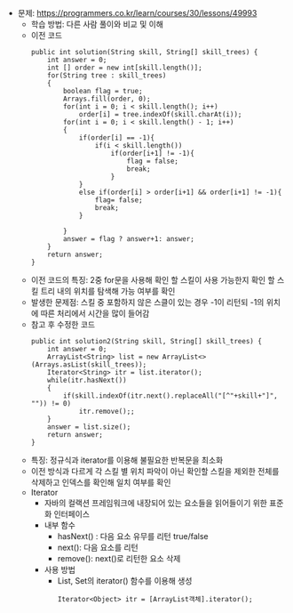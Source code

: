 + 문제: https://programmers.co.kr/learn/courses/30/lessons/49993
	+ 학습 방법: 다른 사람 풀이와 비교 및 이해
	+ 이전 코드 
		~~~
		public int solution(String skill, String[] skill_trees) {
			int answer = 0;
			int [] order = new int[skill.length()];
			for(String tree : skill_trees)
			{
				boolean flag = true;
				Arrays.fill(order, 0);
				for(int i = 0; i < skill.length(); i++)
					order[i] = tree.indexOf(skill.charAt(i));
				for(int i = 0; i < skill.length() - 1; i++)
				{
					if(order[i] == -1){
						if(i < skill.length())
							if(order[i+1] != -1){
								flag = false;
								break;
							}
					}
					else if(order[i] > order[i+1] && order[i+1] != -1){
						flag= false;
						break;
					}

				}
				answer = flag ? answer+1: answer;
			}
			return answer;
		}
	
	+ 이전 코드의 특징: 2중 for문을 사용해 확인 할 스킬이 사용 가능한지 확인 할 스킬 트리 내의 위치를 탐색해 가능 여부를 확인
	+ 발생한 문제점: 스킬 중 포함하지 않은 스클이 있는 경우 -1이 리턴되 -1의 위치에 따른 처리에서 시간을 많이 들어감
	+ 참고 후 수정한 코드
		~~~
		public int solution2(String skill, String[] skill_trees) {
			int answer = 0;
			ArrayList<String> list = new ArrayList<>(Arrays.asList(skill_trees));
			Iterator<String> itr = list.iterator();
			while(itr.hasNext())
			{
				if(skill.indexOf(itr.next().replaceAll("[^"+skill+"]", "")) != 0)
					itr.remove();;
			}
			answer = list.size();
			return answer;
		}
	+ 특징: 정규식과 iterator를 이용해 불필요한 반복문을 최소화
	+ 이전 방식과 다르게 각 스킬 별 위치 파악이 아닌 확인할 스킬을 제외한 전체를 삭제하고 인덱스를 확인해 일치 여부를 확인
	+ Iterator
		+ 자바의 컬랙션 프레임워크에 내장되어 있는 요소들을 읽어들이기 위한 표준화 인터페이스
		+ 내부 함수
			+ hasNext() : 다음 요소 유무를 리턴 true/false
			+ next(): 다음 요소를 리턴
			+ remove(): next()로 리턴한 요소 삭제
		+ 사용 방법
			+ List, Set의 iterator() 함수를 이용해 생성
				~~~
				Iterator<Object> itr = [ArrayList객체].iterator();